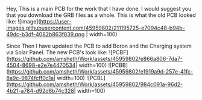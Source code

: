 Hey, This is a main PCB for the work that I have done.
I would suggest you that you download the GRB files as a whole. This is what the old PCB looked like:
![image](https://user-images.githubusercontent.com/45959802/211195725-e7094c48-b94b-49dc-b3df-4082b863f839.png | width=100)

Since Then I have updated the PCB to add Boron and the Charging system via Solar Panel. The new PCB's look like:
![PCBF](https://github.com/amsheth/Work/assets/45959802/e866a806-7da7-4504-8698-e2e7e4470534| width=100)
![PCBB](https://github.com/amsheth/Work/assets/45959802/e1919a9d-257e-41fc-8a9c-9874fcff0c1a| width=100)
![PCBL](https://github.com/amsheth/Work/assets/45959802/984c091a-96d2-4b21-a784-d92d8b74c328| width=100)
